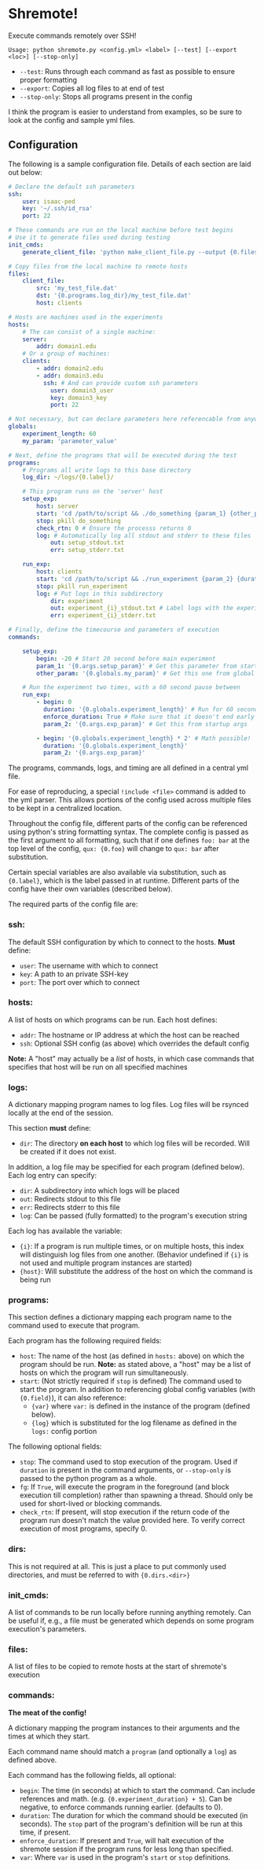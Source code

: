 # Shremote!

Execute commands remotely over SSH!

`Usage: python shremote.py <config.yml> <label> [--test] [--export <loc>] [--stop-only]`

* `--test`: Runs through each command as fast as possible to ensure proper formatting
* `--export`: Copies all log files to <loc> at end of test
* `--stop-only`: Stops all programs present in the config

I think the program is easier to understand from examples, so be sure to look at the config
and sample yml files.

## Configuration

The following is a sample configuration file. Details of each section are laid out below:
```yaml
# Declare the default ssh parameters
ssh:
    user: isaac-ped
    key: '~/.ssh/id_rsa'
    port: 22

# These commands are run on the local machine before test begins
# Use it to generate files used during testing
init_cmds:
    generate_client_file: 'python make_client_file.py --output {0.files.client_file.src}'

# Copy files from the local machine to remote hosts
files:
    client_file:
        src: 'my_test_file.dat'
        dst: '{0.programs.log_dir}/my_test_file.dat'
        host: clients

# Hosts are machines used in the experiments
hosts:
    # The can consist of a single machine:
    server:
        addr: domain1.edu
    # Or a group of machines:
    clients:
        - addr: domain2.edu
        - addr: domain3.edu
          ssh: # And can provide custom ssh parameters
            user: domain3_user
            key: domain3_key
            port: 22

# Not necessary, but can declare parameters here referencable from anywhere
globals:
    experiment_length: 60
    my_param: 'parameter_value'

# Next, define the programs that will be executed during the test
programs:
    # Programs all write logs to this base directory
    log_dir: ~/logs/{0.label}/

    # This program runs on the 'server' host
    setup_exp:
        host: server
        start: 'cd /path/to/script && ./do_something {param_1} {other_param}'
        stop: pkill do_something
        check_rtn: 0 # Ensure the processs returns 0
        log: # Automatically log all stdout and stderr to these files
            out: setup_stdout.txt
            err: setup_stderr.txt

    run_exp:
        host: clients
        start: 'cd /path/to/script && ./run_experiment {param_2} {duration}'
        stop: pkill run_experiment
        log: # Put logs in this subdirectory
            dir: experiment
            out: experiment_{i}_stdout.txt # Label logs with the experiment number
            err: experiment_{i}_stderr.txt

# Finally, define the timecourse and parameters of execution
commands:

    setup_exp:
        begin: -20 # Start 20 second before main experiment
        param_1: '{0.args.setup_param}' # Get this parameter from startup args
        other_param: '{0.globals.my_param}' # Get this one from global definitions

    # Run the experiment two times, with a 60 second pause between
    run_exp:
        - begin: 0
          duration: '{0.globals.experiment_length}' # Run for 60 seconds
          enforce_duration: True # Make sure that it doesn't end early
          param_2: '{0.args.exp_param}' # Get this from startup args

        - begin: '{0.globals.experiment_length} * 2' # Math possible!
          duration: '{0.globals.experiment_length}'
          param_2: '{0.args.exp_param}'
```


The programs, commands, logs, and timing are all defined in a central yml file.

For ease of reproducing, a special `!include <file>` command is added to the yml parser.
This allows portions of the config used across multiple files to be kept in a centralized location.

Throughout the config file, different parts of the config can be referenced using python's
string formatting syntax. The complete config is passed as the first argument to all formatting,
such that if one defines `foo: bar` at the top level of the config, `qux: {0.foo}` will change to
`qux: bar` after substitution.

Certain special variables are also available via substitution, such as `{0.label}`, which is
the label passed in at runtime. Different parts of the config have their own variables
(described below).

The required parts of the config file are:

### ssh:

The default SSH configuration by which to connect to the hosts. **Must** define:
* `user`: The username with which to connect
* `key`: A path to an private SSH-key
* `port`: The port over which to connect

### hosts:

A list of hosts on which programs can be run. Each host defines:
* `addr`: The hostname or IP address at which the host can be reached
* `ssh`: Optional SSH config (as above) which overrides the default config

**Note:** A "host" may actually be a *list* of hosts, in which case commands that specifies
that host will be run on all specified machines

### logs:

A dictionary mapping program names to log files. Log files will be rsynced locally at the end
of the session.

This section **must** define:
* `dir`: The directory **on each host** to which log files will be recorded.
Will be created if it does not exist.

In addition, a log file may be specified for each program (defined below). Each log entry
can specify:
* `dir`: A subdirectory into which logs will be placed
* `out`: Redirects stdout to this file
* `err`: Redirects stderr to this file
* `log`: Can be passed (fully formatted) to the program's execution string

Each log has available the variable:
* `{i}`: If a program is run multiple times, or on multiple hosts, this index will distinguish log
files from one another. (Behavior undefined if `{i}` is not used and multiple program instances
are started)
* `{host}`: Will substitute the address of the host on which the command is being run

### programs:

This section defines a dictionary mapping each program name to the command used to execute that
program.

Each program has the following required fields:
* `host`: The name of the host (as defined in `hosts:` above) on which the program should be run.
**Note:** as stated above, a "host" may be a list of hosts on which the program will run
simultaneously.
* `start`: (Not strictly required if `stop` is defined) The command used to start the program. In addition to
referencing global config variables (with `{0.field}`), it can also reference:
  * `{var}` where `var:` is defined in the instance of the program (defined below).
  * `{log}` which is substituted for the log filename as defined in the `logs:` config portion

The following optional fields:
* `stop`: The command used to stop execution of the program. Used if `duration` is present
in the command arguments, or `--stop-only` is passed to the python program as a whole.
* `fg`: If `True`, will execute the program in the foreground (and block execution till completion)
rather than spawning a thread. Should only be used for short-lived or blocking commands.
* `check_rtn`: If present, will stop execution if the return code of the program run doesn't match
the value provided here. To verify correct execution of most programs, specify 0.

### dirs:

This is not required at all. This is just a place to put commonly used directories, and
must be referred to with `{0.dirs.<dir>}`

### init_cmds:

A list of commands to be run locally before running anything remotely. Can be useful if, e.g.,
a file must be generated which depends on some program execution's parameters.

### files:

A list of files to be copied to remote hosts at the start of shremote's execution

### commands:

**The meat of the config!**

A dictionary mapping the program instances to their arguments and the times at which they start.

Each command name should match a `program` (and optionally a `log`) as defined above.

Each command has the following fields, all optional:
* `begin`: The time (in seconds) at which to start the command. Can include references and math.
 (e.g. `{0.experiment_duration} + 5`). Can be negative, to enforce commands running earlier.
 (defaults to 0).
* `duration`: The duration for which the command should be executed (in seconds). The `stop`
part of the program's definition will be run at this time, if present.
* `enforce_duration`: If present and `True`, will halt execution of the shremote session
if the program runs for less long than specified.
* `var`: Where `var` is used in the program's `start` or `stop` definitions.
